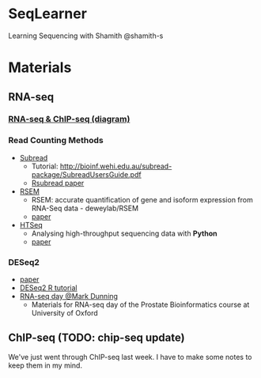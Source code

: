 # SeqLearner
Learning Sequencing with Shamith @shamith-s
# Materials

## RNA-seq
### [RNA-seq & ChIP-seq (diagram)](https://github.com/xihajun/tool-learning/blob/master/STAR/diagram.png)

### Read Counting Methods
- [Subread](http://subread.sourceforge.net/)
  - Tutorial: http://bioinf.wehi.edu.au/subread-package/SubreadUsersGuide.pdf
  - [Rsubread paper](https://academic.oup.com/nar/article/47/8/e47/5345150)
- [RSEM](https://github.com/deweylab/RSEM)
  - RSEM: accurate quantification of gene and isoform expression from RNA-Seq data - deweylab/RSEM
  - [paper](https://bmcbioinformatics.biomedcentral.com/articles/10.1186/1471-2105-12-323)
- [HTSeq](https://htseq.readthedocs.io/en/master/)
  - Analysing high-throughput sequencing data with **Python**
  - [paper](https://www.ncbi.nlm.nih.gov/pmc/articles/PMC4287950/)


### DESeq2
- [paper](./paper/DESeq2.pdf)
- [DESeq2 R tutorial](https://bioconductor.org/packages/release/bioc/vignettes/DESeq2/inst/doc/DESeq2.html)
- [RNA-seq day @Mark Dunning](https://sbc.shef.ac.uk/prostate-bioinformatics/)
  - Materials for RNA-seq day of the Prostate Bioinformatics course at University of Oxford


## ChIP-seq (TODO: chip-seq update)
We've just went through ChIP-seq last week. I have to make some notes to keep them in my mind.
